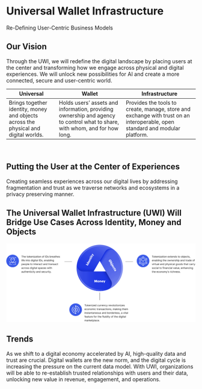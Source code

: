 # Universal Wallet Infrastructure
Re-Defining User-Centric Business Models

## Our Vision
Through the UWI, we will redefine the digital landscape by placing users at the center and transforming how we engage across physical and digital experiences. 
We will unlock new possibilities for AI and create a more connected, secure and user-centric world.

| Universal                       | Wallet      | Infrastructure |
| ------------------------------- | ----------- | ----------- |
| Brings together identity, money and objects across the physical and digital worlds. | Holds users’ assets and information, providing ownership and agency to control what to share, with whom, and for how long. ​ | Provides the tools to create, manage, store and exchange with trust on an interoperable, open standard and modular platform. |
<center><img src="https://www.universalwalletinfra.com/wp-content/uploads/2024/08/orange-slider-v4.png" alt="" style="clip: rect(0px, 610px, 552.84375px, 0px);"></center>

## Putting the User at the Center of Experiences​
Creating seamless experiences across our digital lives by
addressing fragmentation and trust as we traverse
networks and ecosystems in a privacy preserving manner.


## The Universal Wallet Infrastructure (UWI) Will Bridge Use Cases Across Identity, Money and Objects
![Identity, Money, and Objects](img/blue-graph-new.png)

## Trends
As we shift to a digital economy accelerated by AI, high-quality data and trust are crucial. Digital wallets are the new norm, and the digital cycle is increasing the pressure on the current data model. With UWI, organizations will be able to re-establish trusted relationships with users and their data, unlocking new value in revenue, engagement, and operations.
